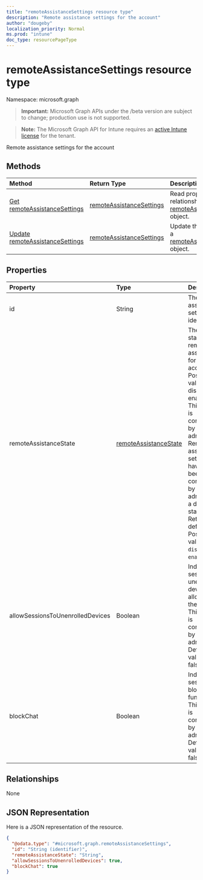 ```yaml
---
title: "remoteAssistanceSettings resource type"
description: "Remote assistance settings for the account"
author: "dougeby"
localization_priority: Normal
ms.prod: "intune"
doc_type: resourcePageType
---
```


# remoteAssistanceSettings resource type

Namespace: microsoft.graph

> **Important:** Microsoft Graph APIs under the /beta version are subject to change; production use is not supported.

> **Note:** The Microsoft Graph API for Intune requires an [active Intune license](https://go.microsoft.com/fwlink/?linkid=839381) for the tenant.

Remote assistance settings for the account

## Methods
|Method|Return Type|Description|
|:---|:---|:---|
|[Get remoteAssistanceSettings](../api/intune-remoteassistance-remoteassistancesettings-get.md)|[remoteAssistanceSettings](../resources/intune-remoteassistance-remoteassistancesettings.md)|Read properties and relationships of the [remoteAssistanceSettings](../resources/intune-remoteassistance-remoteassistancesettings.md) object.|
|[Update remoteAssistanceSettings](../api/intune-remoteassistance-remoteassistancesettings-update.md)|[remoteAssistanceSettings](../resources/intune-remoteassistance-remoteassistancesettings.md)|Update the properties of a [remoteAssistanceSettings](../resources/intune-remoteassistance-remoteassistancesettings.md) object.|

## Properties
|Property|Type|Description|
|:---|:---|:---|
|id|String|The remote assistance settings identifier|
|remoteAssistanceState|[remoteAssistanceState](../resources/intune-remoteassistance-remoteassistancestate.md)|The current state of remote assistance for the account. Possible values are: disabled, enabled. This setting is configurable by the admin. Remote assistance settings that have not yet been configured by the admin have a disabled state. Returned by default. Possible values are: `disabled`, `enabled`.|
|allowSessionsToUnenrolledDevices|Boolean| Indicates if sessions to unenrolled devices are allowed for the account. This setting is configurable by the admin. Default value is false.|
|blockChat|Boolean| Indicates if sessions to block chat function. This setting is configurable by the admin. Default value is false.|

## Relationships
None

## JSON Representation
Here is a JSON representation of the resource.
<!-- {
  "blockType": "resource",
  "keyProperty": "id",
  "@odata.type": "microsoft.graph.remoteAssistanceSettings"
}
-->
``` json
{
  "@odata.type": "#microsoft.graph.remoteAssistanceSettings",
  "id": "String (identifier)",
  "remoteAssistanceState": "String",
  "allowSessionsToUnenrolledDevices": true,
  "blockChat": true
}
```





